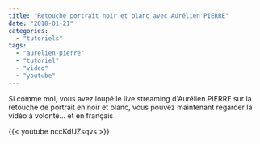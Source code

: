 ```yaml
---
title: "Retouche portrait noir et blanc avec Aurélien PIERRE"
date: "2018-01-21"
categories: 
  - "tutoriels"
tags: 
  - "aurelien-pierre"
  - "tutoriel"
  - "video"
  - "youtube"
---
```


Si comme moi, vous avez loupé le live streaming d'Aurélien PIERRE sur la retouche de portrait en noir et blanc, vous pouvez maintenant regarder la vidéo à volonté... et en français

{{< youtube nccKdUZsqvs >}}
